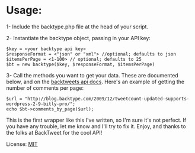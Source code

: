 # Usage:

1- Include the backtype.php file at the head of your script.

2- Instantiate the backtype object, passing in your API key:

    $key = <your backtype api key>
    $responseFormat = <"json" or "xml"> //optional; defaults to json
    $itemsPerPage = <1-100> // optional; defaults to 25
    $bt = new backtype($key, $responseFormat, $itemsPerPage)
3- Call the methods you want to get your data.  These are documented below, and on the [backtweets api docs](http://www.backtype.com/developers).  Here's an example of getting the number of comments per page:

    $url = "http://blog.backtype.com/2009/12/tweetcount-updated-supports-wordpress-2-9-bitly-pro/";
    echo $bt->comments_by_page($url);

This is the first wrapper like this I've written, so I'm sure it's not perfect. If you have any trouble, let me know and I'll try to fix it.  Enjoy, and thanks to the folks at BackTweet for the cool API!

License: [MIT](http://www.opensource.org/licenses/mit-license.php)